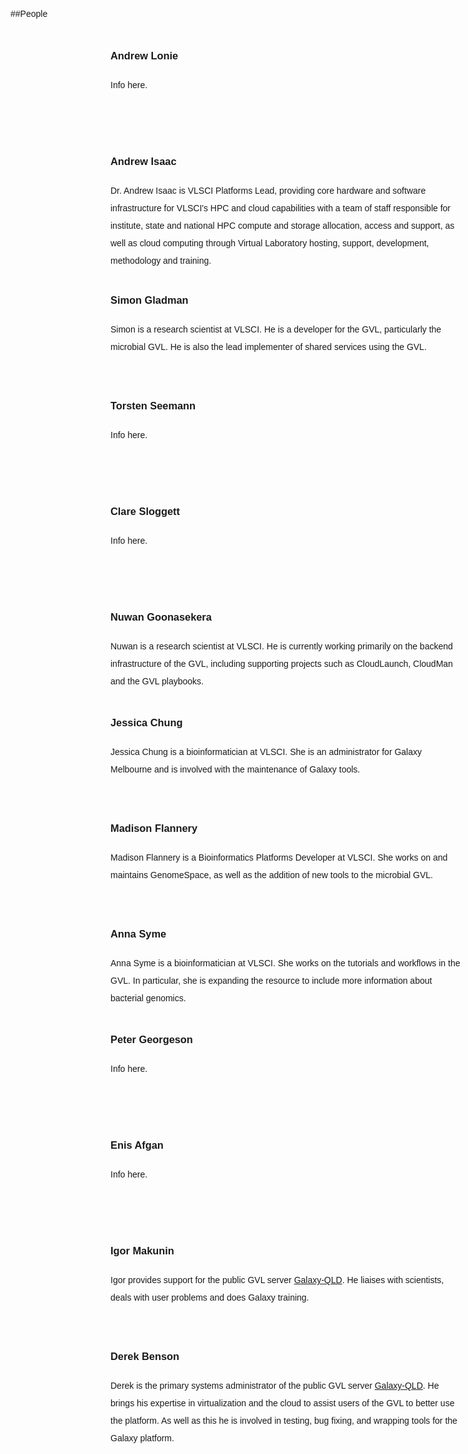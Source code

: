 <style>
    @media (min-width: 768px) {
    .wrapper {
        width: 750px;
        overflow: hidden;
        min-height: 150px;
    }
    .info {
      width: 560px;
      min-height: 150px;
      display: inline-block;
    }
  }
  @media (min-width: 992px) {
  .wrapper {
      width: 727px;
      overflow: hidden;
      min-height: 150px;
    }
    .info {
      width: 537px;
      min-height: 150px;
      display: inline-block;
    }
  }
  @media (min-width: 1200px) {
  .wrapper {
      width: 887px;
      overflow: hidden;
      min-height: 150px;
  }
  .info {
    width: 682px;
    min-height: 150px;
    display: inline-block;
  }
  }
  .wrapper {
      min-height: 150px;
      margin: 10px 0px;
  }
  .info {
    min-height: 150px;
    display: inline-block;
    margin-left: 10px;
  }
  .round {
      border-radius: 50%;
      overflow: hidden;
      width: 150px;
      height: 150px;
      float: left;
      margin-top: 9px;
  }
  .round img {
      display: block;
      min-width: 100%;
      min-height: 100%;
  }
  body {
    line-height: 2;
    font-family: "Helvetica";
  }
  hr {
    border-top: 3px solid #C0C0C0;
  }
</style>

##People

<div class="wrapper">
<div class="round">
  <img src="https://build1.braembl.org.au/wp-content/uploads/2016/05/ALonie2015crop2.jpg" />
</div>
<div class="info">
<h3>Andrew Lonie</h3>
Info here.
</div>
</div>

<div class="wrapper">
<div class="round">
  <img src="https://build1.braembl.org.au/wp-content/uploads/2016/05/people_andrew_isaac.jpg" />
</div>
<div class="info">
<h3>Andrew Isaac</h3>
Dr. Andrew Isaac is VLSCI Platforms Lead, providing core hardware and software infrastructure for VLSCI's HPC and cloud capabilities with a team of staff responsible for institute, state and national HPC compute and storage allocation, access and support, as well as cloud computing through Virtual Laboratory hosting, support, development, methodology and training.
</div>
</div>


<div class="wrapper">
<div class="round">
  <img src="https://build1.braembl.org.au/wp-content/uploads/2016/05/simonx.jpg" />
</div>
<div class="info">
<h3>Simon Gladman</h3>
Simon is a research scientist at VLSCI. He is a developer for the GVL, particularly the microbial GVL. He is also the lead implementer of shared services using the GVL.
</div>
</div>


<div class="wrapper">
<div class="round">
  <img src="https://build1.braembl.org.au/wp-content/uploads/2016/05/torsten.jpg" />
</div>
<div class="info">
<h3>Torsten Seemann</h3>
Info here.
</div>
</div>


<div class="wrapper">
<div class="round">
  <img src="https://build1.braembl.org.au/wp-content/uploads/2016/05/clare.png" />
</div>
<div class="info">
<h3>Clare Sloggett</h3>
Info here.
</div>
</div>


<div class="wrapper">
<div class="round">
  <img src="https://build1.braembl.org.au/wp-content/uploads/2016/05/Nuwanx.jpg" />
</div>
<div class="info">
<h3>Nuwan Goonasekera</h3>
Nuwan is a research scientist at VLSCI. He is currently working primarily on the backend infrastructure of the GVL, including supporting projects such as CloudLaunch, CloudMan and the GVL playbooks.
</div>
</div>


<div class="wrapper">
<div class="round">
  <img src="https://build1.braembl.org.au/wp-content/uploads/2016/05/jessicax.jpg" />
</div>
<div class="info">
<h3>Jessica Chung</h3>
Jessica Chung is a bioinformatician at VLSCI. She is an administrator for Galaxy Melbourne and is involved with the maintenance of Galaxy tools.
</div>
</div>


<div class="wrapper">
<div class="round">
  <img src="https://build1.braembl.org.au/wp-content/uploads/2016/05/Maddy.jpg" />
</div>
<div class="info">
<h3>Madison Flannery</h3>
Madison Flannery is a Bioinformatics Platforms Developer at VLSCI. She works on and maintains GenomeSpace, as well as the addition of new tools to the microbial GVL.
</div>
</div>


<div class="wrapper">
<div class="round">
  <img src="https://build1.braembl.org.au/wp-content/uploads/2016/05/AnnaCrop.jpg" />
</div>
<div class="info">
<h3>Anna Syme</h3>
Anna Syme is a bioinformatician at VLSCI. She works on the tutorials and workflows in the GVL. In particular, she is expanding the resource to include more information about bacterial genomics.
</div>
</div>


<div class="wrapper">
<div class="round">
  <img src="https://build1.braembl.org.au/wp-content/uploads/2016/03/imageGVL2.jpg" />
</div>
<div class="info">
<h3>Peter Georgeson</h3>
Info here.
</div>
</div>


<div class="wrapper">
<div class="round">
  <img src="https://build1.braembl.org.au/wp-content/uploads/2016/03/imageGVL2.jpg" />
</div>
<div class="info">
<h3>Enis Afgan</h3>
Info here.
</div>
</div>


<div class="wrapper">
<div class="round">
  <img src="https://build1.braembl.org.au/wp-content/uploads/2016/05/Igor-LR_crop.jpg" />
</div>
<div class="info">
<h3>Igor Makunin</h3>
Igor provides support for the public GVL server <a href="http://galaxy-qld.genome.edu.au">Galaxy-QLD</a>. He liaises with scientists, deals with user problems and does Galaxy training.
</div>
</div>


<div class="wrapper">
<div class="round">
  <img src="https://build1.braembl.org.au/wp-content/uploads/2016/05/Derek-LR.jpg" />
</div>
<div class="info">
<h3>Derek Benson</h3>
Derek is the primary systems administrator of the public GVL server <a href="http://galaxy-qld.genome.edu.au">Galaxy-QLD</a>. He brings his expertise in virtualization and the cloud to assist users of the GVL to better use the platform. As well as this he is involved in testing, bug fixing, and wrapping tools for the Galaxy platform.
</div>
</div>
